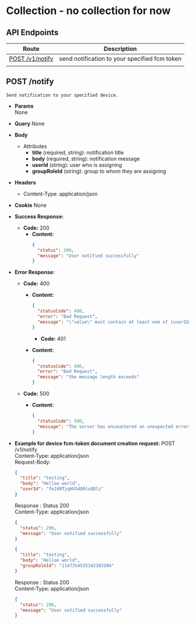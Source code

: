 # Collection - no collection for now

## API Endpoints

|              Route              |                  Description                  |
| :-----------------------------: | :-------------------------------------------: |
| [POST /v1/notify](#post-notify) | send notification to your specified fcm token |
|                                 |

## POST /notify

    Send notification to your specified device.

- **Params**  
  None
- **Query**
  None
- **Body**

  - Attributes
    - **title** (required, string): notification title
    - **body** (required, string): notification message
    - **userId** (string): user who is assigning
    - **groupRoleId** (string): group to whom they are assigning

- **Headers**
  - Content-Type: application/json
- **Cookie**
  None
- **Success Response:**
  - **Code:** 200
    - **Content:**
      ```json
      {
        "status": 200,
        "message": "User notified successfully"
      }
      ```
- **Error Response:**

  - **Code:** 400

    - **Content:**

      ```json
      {
        "statusCode": 400,
        "error": "Bad Request",
        "message": "\"value\" must contain at least one of [userId, groupRoleId]"
      }
      ```

      - **Code:** 401

    - **Content:**
      ```json
      {
        "statusCode": 406,
        "error": "Bad Request",
        "message": "the message length exceeds"
      }
      ```

  - **Code:** 500
    - **Content:**
      ```json
      {
        "statusCode": 500,
        "message": "The server has encountered an unexpected error. Please contact the administrator for more information."
      }
      ```

- **Example for device fcm-token document creation request:**
  POST /v1/notify<br/>
  Content-Type: application/json<br/>
  Request-Body:<br/>

  ```json
  {
    "title": "testing",
    "body": "Helloo world",
    "userId": "feJ49TjqHVG4O0luUDlz"
  }
  ```

  Response :
  Status 200<br/>
  Content-Type: application/json<br/>

  ```json
  {
    "status": 200,
    "message": "User notified successfully"
  }
  ```

  ```json
  {
    "title": "testing",
    "body": "Helloo world",
    "groupRoleId": "1147354535342383104"
  }
  ```

  Response :
  Status 200<br/>
  Content-Type: application/json<br/>

  ```json
  {
    "status": 200,
    "message": "User notified successfully"
  }
  ```
